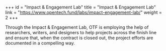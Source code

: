 +++
id = "Impact & Engagement Lab"
title = "Impact & Engagement Lab"
link = "https://www.opentech.fund/labs/impact-engagement-lab/"
weight = 2
+++

Through the Impact & Engagement Lab, OTF is employing the help of researchers, writers, and designers to help projects across the finish line and ensure that, when the contract is closed out, the project efforts are documented in a compelling way.